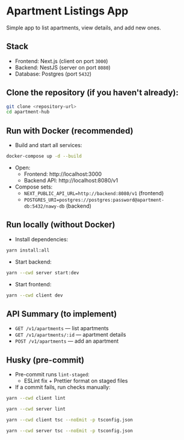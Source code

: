 # Apartment Listings App

Simple app to list apartments, view details, and add new ones.

## Stack

- Frontend: Next.js (client on port `3000`)
- Backend: NestJS (server on port `8080`)
- Database: Postgres (port `5432`)

## Clone the repository (if you haven't already):

```bash
git clone <repository-url>
cd apartment-hub
```

## Run with Docker (recommended)

- Build and start all services:

```bash
docker-compose up -d --build
```

- Open:
  - Frontend: http://localhost:3000
  - Backend API: http://localhost:8080/v1
- Compose sets:
  - `NEXT_PUBLIC_API_URL=http://backend:8080/v1` (frontend)
  - `POSTGRES_URI=postgres://postgres:password@apartment-db:5432/nawy-db` (backend)

## Run locally (without Docker)

- Install dependencies:

```bash
yarn install:all
```

- Start backend:

```bash
yarn --cwd server start:dev
```

- Start frontend:

```bash
yarn --cwd client dev
```

## API Summary (to implement)

- `GET /v1/apartments` — list apartments
- `GET /v1/apartments/:id` — apartment details
- `POST /v1/apartments` — add an apartment

## Husky (pre-commit)

- Pre-commit runs `lint-staged`:
  - ESLint fix + Prettier format on staged files
- If a commit fails, run checks manually:

```bash
yarn --cwd client lint
```

```bash
yarn --cwd server lint
```

```bash
yarn --cwd client tsc --noEmit -p tsconfig.json
```

```bash
yarn --cwd server tsc --noEmit -p tsconfig.json
```
